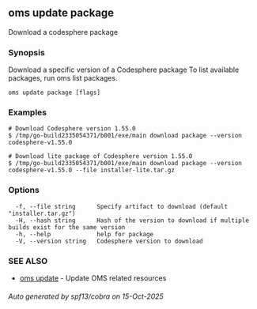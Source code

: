 ## oms update package

Download a codesphere package

### Synopsis

Download a specific version of a Codesphere package
To list available packages, run oms list packages.

```
oms update package [flags]
```

### Examples

```
# Download Codesphere version 1.55.0
$ /tmp/go-build2335054371/b001/exe/main download package --version codesphere-v1.55.0

# Download lite package of Codesphere version 1.55.0
$ /tmp/go-build2335054371/b001/exe/main download package --version codesphere-v1.55.0 --file installer-lite.tar.gz
```

### Options

```
  -f, --file string      Specify artifact to download (default "installer.tar.gz")
  -H, --hash string      Hash of the version to download if multiple builds exist for the same version
  -h, --help             help for package
  -V, --version string   Codesphere version to download
```

### SEE ALSO

* [oms update](oms_update.md)	 - Update OMS related resources

###### Auto generated by spf13/cobra on 15-Oct-2025
